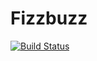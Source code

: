 # Fizzbuzz

[![Build Status](https://travis-ci.org/Namatovu/python-challenges.svg?branch=master)](https://travis-ci.org/Namatovu/python-challenges)
